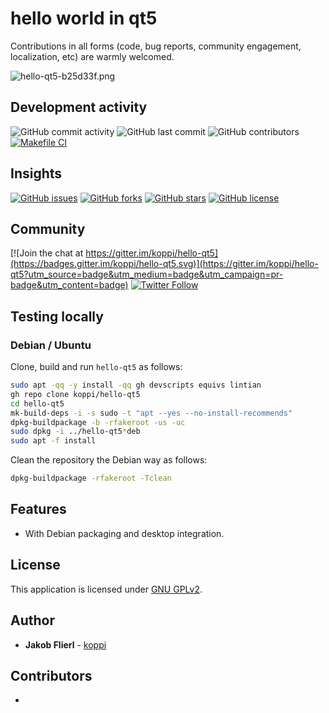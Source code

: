 # hello world in qt5

Contributions in all forms (code, bug reports, community engagement, localization, etc) are warmly welcomed.

![hello-qt5-b25d33f.png](https://raw.githubusercontent.com/koppi/hello-qt5/main/meta/hello-qt5-b25d33f.png)

## Development activity

![GitHub commit activity](https://img.shields.io/github/commit-activity/w/koppi/hello-qt5)
![GitHub last commit](https://img.shields.io/github/last-commit/koppi/hello-qt5)
![GitHub contributors](https://img.shields.io/github/contributors/koppi/hello-qt5)
[![Makefile CI](https://github.com/koppi/hello-qt5/actions/workflows/main.yml/badge.svg)](https://github.com/koppi/hello-qt5/actions/workflows/main.yml)

## Insights

[![GitHub issues](https://img.shields.io/github/issues/koppi/hello-qt5)](https://github.com/koppi/hello-qt5/issues)
[![GitHub forks](https://img.shields.io/github/forks/koppi/hello-qt5)](https://github.com/koppi/hello-qt5/network)
[![GitHub stars](https://img.shields.io/github/stars/koppi/hello-qt5)](https://github.com/koppi/hello-qt5/stargazers)
[![GitHub license](https://img.shields.io/github/license/koppi/hello-qt5)](https://github.com/koppi/hello-qt5/blob/main/LICENSE)

## Community

[![Join the chat at https://gitter.im/koppi/hello-qt5](https://badges.gitter.im/koppi/hello-qt5.svg)](https://gitter.im/koppi/hello-qt5?utm_source=badge&utm_medium=badge&utm_campaign=pr-badge&utm_content=badge)
[![Twitter Follow](https://img.shields.io/twitter/follow/koppi2342?label=follow&style=social)](https://twitter.com/koppi2342)

## Testing locally

### Debian / Ubuntu

Clone, build and run ```hello-qt5``` as follows:
```bash
sudo apt -qq -y install -qq gh devscripts equivs lintian
gh repo clone koppi/hello-qt5
cd hello-qt5
mk-build-deps -i -s sudo -t "apt --yes --no-install-recommends"
dpkg-buildpackage -b -rfakeroot -us -uc
sudo dpkg -i ../hello-qt5*deb
sudo apt -f install
```

Clean the repository the Debian way as follows:
```bash
dpkg-buildpackage -rfakeroot -Tclean
```

## Features

* With Debian packaging and desktop integration.

## License

This application is licensed under [GNU GPLv2](LICENSE).

## Author

* **Jakob Flierl** - [koppi](https://github.com/koppi)

## Contributors

* 

